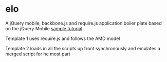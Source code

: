 elo
===

A jQuery mobile, backbone.js and require.js application boiler plate based on the jQuery Mobile [sample tutorial](http://jquerymobile.com/test/docs/pages/backbone-require.html).

Template 1 uses require.js and follows the AMD model

Template 2 loads in all the scripts up front synchronously and emulates a merged script for he most part